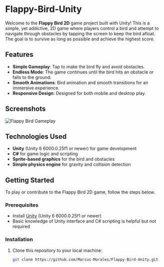 # Flappy-Bird-Unity

Welcome to the **Flappy Bird 2D** game project built with Unity! This is a simple, yet addictive, 2D game where players control a bird and attempt to navigate through obstacles by tapping the screen to keep the bird afloat. The goal is to survive as long as possible and achieve the highest score.

## Features

- **Simple Gameplay**: Tap to make the bird fly and avoid obstacles.
- **Endless Mode**: The game continues until the bird hits an obstacle or falls to the ground.
- **Smooth Animations**: Bird animation and smooth transitions for an immersive experience.
- **Responsive Design**: Designed for both mobile and desktop play.

## Screenshots

![Flappy Bird Gameplay](Flappy$20Bird.gif)


## Technologies Used

- **Unity** (Unity 6 6000.0.25f1 or newer) for game development
- **C#** for game logic and scripting
- **Sprite-based graphics** for the bird and obstacles
- **Simple physics engine** for gravity and collision detection

## Getting Started

To play or contribute to the Flappy Bird 2D game, follow the steps below.

### Prerequisites

- Install [Unity](https://unity.com/) (Unity 6 6000.0.25f1 or newer)
- Basic knowledge of Unity interface and C# scripting is helpful but not required

### Installation

1. Clone this repository to your local machine:
   ```bash
   git clone https://github.com/Marcus-Morales/Flappy-Bird-Unity.git
